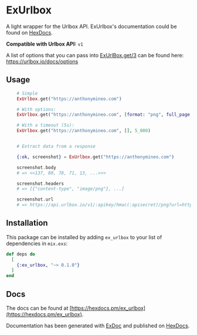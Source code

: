 # ExUrlbox

  A light wrapper for the Urlbox API. ExUrlbox's documentation could be found on [HexDocs](https://hexdocs.pm/ex_urlbox).

  **Compatible with Urlbox API:** `v1`

  A list of options that you can pass into [ExUrlBox.get/3](./lib/ex_urlbox.ex#L16) can be found here:
  https://urlbox.io/docs/options




## Usage
  ```elixir
      # Simple
      ExUrlbox.get("https://anthonymineo.com")

      # With options:
      ExUrlbox.get("https://anthonymineo.com", [format: "png", full_page: true])

      # With a timeout (5s):
      ExUrlbox.get("https://anthonymineo.com", [], 5_000)


      # Extract data from a response

      {:ok, screenshot} = ExUrlbox.get("https://anthonymineo.com")

      screenshot.body
      # => <<137, 80, 78, 71, 13, ...>>>

      screenshot.headers
      # => [{"content-type", "image/png"}, ...]

      screenshot.url
      # => https://api.urlbox.io/v1/:apikey/hmac(:apisecret)/png?url=https%3A%2F%2Fwww.google.com&width=1024&height=768

  ```




## Installation

This package can be installed by adding `ex_urlbox` to your list of dependencies in `mix.exs`:

```elixir
def deps do
  [
    {:ex_urlbox, "~> 0.1.0"}
  ]
end
```



## Docs
The docs can be found at [https://hexdocs.pm/ex_urlbox](https://hexdocs.pm/ex_urlbox).

Documentation has been generated with [ExDoc](https://github.com/elixir-lang/ex_doc)
and published on [HexDocs](https://hexdocs.pm).
